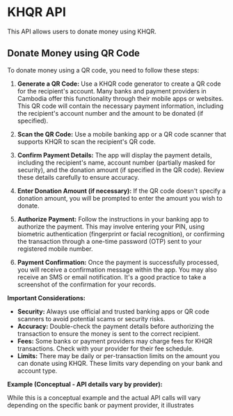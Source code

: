 # KHQR API

This API allows users to donate money using KHQR.

## Donate Money using QR Code

To donate money using a QR code, you need to follow these steps:

1.  **Generate a QR Code:** Use a KHQR code generator to create a QR code for the recipient's account.  Many banks and payment providers in Cambodia offer this functionality through their mobile apps or websites.  This QR code will contain the necessary payment information, including the recipient's account number and the amount to be donated (if specified).

2.  **Scan the QR Code:** Use a mobile banking app or a QR code scanner that supports KHQR to scan the recipient's QR code.

3.  **Confirm Payment Details:** The app will display the payment details, including the recipient's name, account number (partially masked for security), and the donation amount (if specified in the QR code).  Review these details carefully to ensure accuracy.

4.  **Enter Donation Amount (if necessary):** If the QR code doesn't specify a donation amount, you will be prompted to enter the amount you wish to donate.

5.  **Authorize Payment:** Follow the instructions in your banking app to authorize the payment. This may involve entering your PIN, using biometric authentication (fingerprint or facial recognition), or confirming the transaction through a one-time password (OTP) sent to your registered mobile number.

6.  **Payment Confirmation:** Once the payment is successfully processed, you will receive a confirmation message within the app.  You may also receive an SMS or email notification.  It's a good practice to take a screenshot of the confirmation for your records.

**Important Considerations:**

*   **Security:** Always use official and trusted banking apps or QR code scanners to avoid potential scams or security risks.
*   **Accuracy:** Double-check the payment details before authorizing the transaction to ensure the money is sent to the correct recipient.
*   **Fees:** Some banks or payment providers may charge fees for KHQR transactions. Check with your provider for their fee schedule.
*   **Limits:** There may be daily or per-transaction limits on the amount you can donate using KHQR.  These limits vary depending on your bank and account type.

**Example (Conceptual - API details vary by provider):**

While this is a conceptual example and the actual API calls will vary depending on the specific bank or payment provider, it illustrates